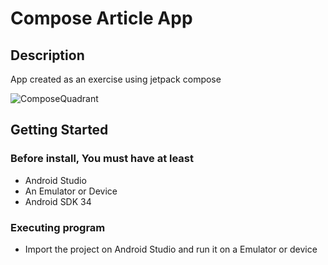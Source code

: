 # Compose Article App

## Description

App created as an exercise using jetpack compose

![ComposeQuadrant](https://github.com/EdilsonDiasAlves/ComposeQuadrant/assets/5980465/8fd0c005-deb1-4603-9ca7-3c50357d9bf4)

## Getting Started

### Before install, You must have at least

* Android Studio
* An Emulator or Device
* Android SDK 34

### Executing program

* Import the project on Android Studio and run it on a Emulator or device
